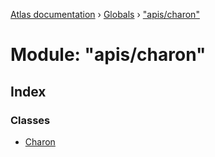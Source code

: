 [Atlas documentation](../README.md) › [Globals](../globals.md) › ["apis/charon"](_apis_charon_.md)

# Module: "apis/charon"

## Index

### Classes

* [Charon](../classes/_apis_charon_.charon.md)
